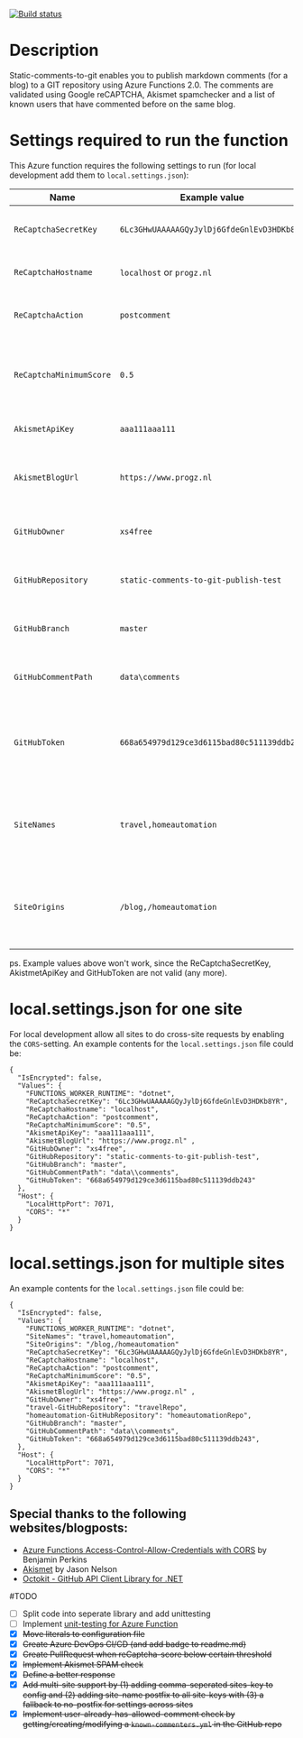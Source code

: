 [![Build status](https://dev.azure.com/xs4free/Progz.nl%20home-automation%20blog/_apis/build/status/Static-comments-to-Git)](https://dev.azure.com/xs4free/Progz.nl%20home-automation%20blog/_build/latest?definitionId=4)

# Description
Static-comments-to-git enables you to publish markdown comments (for a blog) to a GIT repository using Azure Functions 2.0.
The comments are validated using Google reCAPTCHA, Akismet spamchecker and a list of known users that have commented before on the same blog.

# Settings required to run the function
This Azure function requires the following settings to run (for local development add them to `local.settings.json`):

|Name                   | Example value                              | Remark                                                                                                                              |
|-----------------------|--------------------------------------------|------------------------------------------------------------------------------------------------------------------------------------|
|`ReCaptchaSecretKey`   | `6Lc3GHwUAAAAAGQyJylDj6GfdeGnlEvD3HDKb8YR` | reCAPTCHA v3 secret key. Create keys using [Google ReCaptcha Admin](https://www.google.com/recaptcha/admin) |
|`ReCaptchaHostname`    | `localhost` or `progz.nl`                  | Expected hostname where Captcha was generated. |
|`ReCaptchaAction`      | `postcomment`                              | Expected action that was included when Captcha was generated. |
|`ReCaptchaMinimumScore`| `0.5`										 | The minimum score reCAPTCHA must return to allow a comment, comments below this score need moderation. |
|`AkismetApiKey`        | `aaa111aaa111`                             | Akismet API KEY. Can be found on [Akismet Account overview](https://akismet.com/account/) |
|`AkismetBlogUrl`       | `https://www.progz.nl`                     | The front page or home URL of the blog where the comment will be hosted (must be a full URI).
|`GitHubOwner`          | `xs4free`								     | Name of the GitHub user that will commit comments to the repository. |
|`GitHubRepository`     | `static-comments-to-git-publish-test`      | Name of the GitHub repository where comments will be committed. |
|`GitHubBranch`         | `master`                                   | Name of the Git branch where comments will be committed. |
|`GitHubCommentPath`    | `data\comments`                            | Base-path in the GitHub repository where comments are stored. |
|`GitHubToken`          | `668a654979d129ce3d6115bad80c511139ddb243` | GitHub Personal Access Token used to authenticate. Create one at the [GitHub Developer Settings page](https://github.com/settings/tokens) with `public_repo` scope. |
|`SiteNames`            | `travel,homeautomation`                    | [Optional] Comma-separated list of site-names comments will be processed for. These names are only used inside StaticCommentsToGit. |
|`SiteOrigins`          | `/blog,/homeautomation`                    | [Optional] Comma-separated list of texts that are part of the origin for a comment. Number of values should equal number of `siteNames` |

ps. Example values above won't work, since the ReCaptchaSecretKey, AkistmetApiKey and GitHubToken are not valid (any more).

# local.settings.json for one site
For local development allow all sites to do cross-site requests by enabling the `CORS`-setting.
An example contents for the `local.settings.json` file could be:
```
{
  "IsEncrypted": false,
  "Values": {
    "FUNCTIONS_WORKER_RUNTIME": "dotnet",
    "ReCaptchaSecretKey": "6Lc3GHwUAAAAAGQyJylDj6GfdeGnlEvD3HDKb8YR",
    "ReCaptchaHostname": "localhost",
    "ReCaptchaAction": "postcomment",
    "ReCaptchaMinimumScore": "0.5",
    "AkismetApiKey": "aaa111aaa111",
    "AkismetBlogUrl": "https://www.progz.nl" ,
    "GitHubOwner": "xs4free",
    "GitHubRepository": "static-comments-to-git-publish-test",
    "GitHubBranch": "master",
    "GitHubCommentPath": "data\\comments",
    "GitHubToken": "668a654979d129ce3d6115bad80c511139ddb243"
  },
  "Host": {
    "LocalHttpPort": 7071,
    "CORS": "*"
  }
}
```

# local.settings.json for multiple sites
An example contents for the `local.settings.json` file could be:
```
{
  "IsEncrypted": false,
  "Values": {
    "FUNCTIONS_WORKER_RUNTIME": "dotnet",
	"SiteNames": "travel,homeautomation",
	"SiteOrigins": "/blog,/homeautomation"
    "ReCaptchaSecretKey": "6Lc3GHwUAAAAAGQyJylDj6GfdeGnlEvD3HDKb8YR",
    "ReCaptchaHostname": "localhost",
    "ReCaptchaAction": "postcomment",
    "ReCaptchaMinimumScore": "0.5",
    "AkismetApiKey": "aaa111aaa111",
    "AkismetBlogUrl": "https://www.progz.nl" ,
    "GitHubOwner": "xs4free",
    "travel-GitHubRepository": "travelRepo",
    "homeautomation-GitHubRepository": "homeautomationRepo",
    "GitHubBranch": "master",
    "GitHubCommentPath": "data\\comments",
    "GitHubToken": "668a654979d129ce3d6115bad80c511139ddb243",
  },
  "Host": {
    "LocalHttpPort": 7071,
    "CORS": "*"
  }
}
```


## Special thanks to the following websites/blogposts:
- [Azure Functions Access-Control-Allow-Credentials with CORS](https://blogs.msdn.microsoft.com/benjaminperkins/2017/04/12/azure-functions-access-control-allow-credentials-with-cors/) by Benjamin Perkins
- [Akismet](https://www.nuget.org/packages/Akismet/) by Jason Nelson
- [Octokit - GitHub API Client Library for .NET](https://github.com/octokit/octokit.net)

#TODO
- [ ] Split code into seperate library and add unittesting
- [ ] Implement [unit-testing for Azure Function](https://docs.microsoft.com/nl-nl/azure/azure-functions/functions-test-a-function)
- [x] ~~Move literals to configuration file~~
- [x] ~~Create Azure DevOps CI/CD (and add badge to readme.md)~~
- [x] ~~Create PullRequest when reCaptcha-score below certain threshold~~
- [x] ~~Implement Akismet SPAM check~~
- [x] ~~Define a better response~~
- [x] ~~Add multi-site support by (1) adding comma-seperated sites-key to config and (2) adding site-name postfix to all site-keys with (3) a fallback to no-postfix for settings across sites~~
- [x] ~~Implement user-already-has-allowed-comment check by getting/creating/modifying a `known-commenters.yml` in the GitHub repo~~